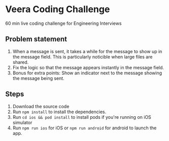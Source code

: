 # Veera Coding Challenge
60 min live coding challenge for Engineering Interviews

## Problem statement
1. When a message is sent, it takes a while for the message to show up in the message field. This is particularly noticible when large files are shared. 
2. Fix the logic so that the message appears instantly in the message field.
3. Bonus for extra points: Show an indicator next to the message showing the message being sent.

## Steps
1. Download the source code
2. Run `npm install` to install the dependencies.
3. Run `cd ios && pod install` to install pods if you're running on iOS simulator
4. Run `npm run ios` for iOS or `npm run android` for android to launch the app. 
